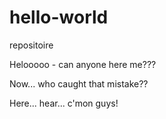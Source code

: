# hello-world
repositoire

Helooooo - can anyone here me???

Now... who caught that mistake??

Here... hear... c'mon guys! 

